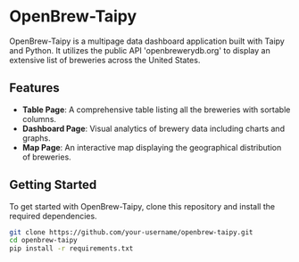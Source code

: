 # OpenBrew-Taipy

OpenBrew-Taipy is a multipage data dashboard application built with Taipy and Python. It utilizes the public API 'openbrewerydb.org' to display an extensive list of breweries across the United States.

## Features

- **Table Page**: A comprehensive table listing all the breweries with sortable columns.
- **Dashboard Page**: Visual analytics of brewery data including charts and graphs.
- **Map Page**: An interactive map displaying the geographical distribution of breweries.

## Getting Started

To get started with OpenBrew-Taipy, clone this repository and install the required dependencies.

```bash
git clone https://github.com/your-username/openbrew-taipy.git
cd openbrew-taipy
pip install -r requirements.txt
